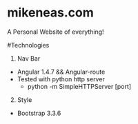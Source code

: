 # mikeneas.com
A Personal Website of everything!

#Technologies
1. Nav Bar 
  - Angular 1.4.7 && Angular-route
  - Tested with python http server
    - python -m SimpleHTTPServer [port]
2. Style
  - Bootstrap 3.3.6
